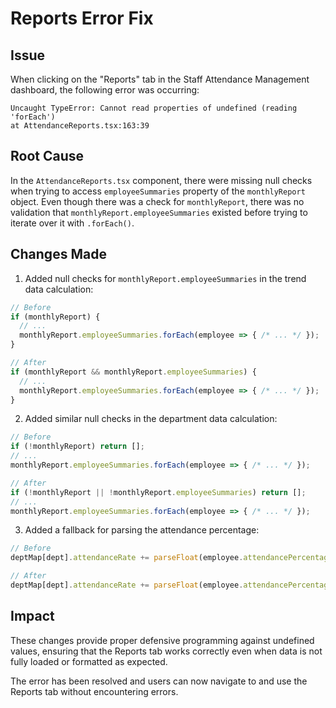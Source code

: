 # Reports Error Fix

## Issue
When clicking on the "Reports" tab in the Staff Attendance Management dashboard, the following error was occurring:

```
Uncaught TypeError: Cannot read properties of undefined (reading 'forEach')
at AttendanceReports.tsx:163:39
```

## Root Cause
In the `AttendanceReports.tsx` component, there were missing null checks when trying to access `employeeSummaries` property of the `monthlyReport` object. Even though there was a check for `monthlyReport`, there was no validation that `monthlyReport.employeeSummaries` existed before trying to iterate over it with `.forEach()`.

## Changes Made

1. Added null checks for `monthlyReport.employeeSummaries` in the trend data calculation:
```typescript
// Before
if (monthlyReport) {
  // ...
  monthlyReport.employeeSummaries.forEach(employee => { /* ... */ });
}

// After
if (monthlyReport && monthlyReport.employeeSummaries) {
  // ...
  monthlyReport.employeeSummaries.forEach(employee => { /* ... */ });
}
```

2. Added similar null checks in the department data calculation:
```typescript
// Before
if (!monthlyReport) return [];
// ...
monthlyReport.employeeSummaries.forEach(employee => { /* ... */ });

// After
if (!monthlyReport || !monthlyReport.employeeSummaries) return [];
// ...
monthlyReport.employeeSummaries.forEach(employee => { /* ... */ });
```

3. Added a fallback for parsing the attendance percentage:
```typescript
// Before
deptMap[dept].attendanceRate += parseFloat(employee.attendancePercentage);

// After
deptMap[dept].attendanceRate += parseFloat(employee.attendancePercentage || '0');
```

## Impact
These changes provide proper defensive programming against undefined values, ensuring that the Reports tab works correctly even when data is not fully loaded or formatted as expected.

The error has been resolved and users can now navigate to and use the Reports tab without encountering errors.
